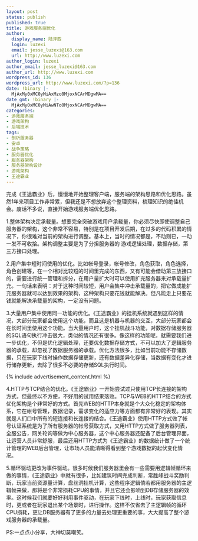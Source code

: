 ```yaml
---
layout: post
status: publish
published: true
title: 游戏服务端优化
author:
  display_name: 陆泽西
  login: luzexi
  email: jesse_luzexi@163.com
  url: http://www.luzexi.com
author_login: luzexi
author_email: jesse_luzexi@163.com
author_url: http://www.luzexi.com
wordpress_id: 136
wordpress_url: http://www.luzexi.com/?p=136
date: !binary |-
  MjAxMy0xMC0yMiAxMzo0MjoxNCArMDgwMA==
date_gmt: !binary |-
  MjAxMy0xMC0yMiAwNTo0MjoxNCArMDgwMA==
categories:
- 游戏服务端
- 游戏架构
- 后端技术
tags:
- 剖析服务器
- 安卓
- 战争策略
- 服务器优化
- 服务器架构
- 服务器架构设计
- 游戏架构
- 王途霸业
---
```

完成《王途霸业》后，慢慢地开始整理客户端，服务端的架构思路和优化思路。虽然1年来项目工作非常累，但我还是不想放弃这个整理资料，梳理知识的绝佳机会。废话不多说，直接开始游戏服务端优化思路。

1.整体架构决定承载量。想要完全突破游戏用户承载量，你必须尽快即使调整自己服务器的架构，这个非常不容易，特别是在项目开发后期，在过多的代码积累的情况下，你很难对当前的架构进行调整。基本上，当时的情况都是，不动则已，一动一发不可收拾。架构调整主要是为了分担服务器的 游戏逻辑处理，数据存储，第三方接口处理。


2.用户集中短时间使用的优化。比如帐号登录，帐号修改，角色获取，角色选择，角色创建等，在一个相对比较短的时间里完成的东西，又有可能会借助第三放接口的，需要进行统一管理和拆分，在用户量扩大时可以使用扩充服务器来对承载量扩充。一句话来表明：对于这种时间较短，用户会集中冲击承载量的，把它做成能扩充服务器就可以达到效果的架构，这种架构只要花钱就能解决。但凡能走上只要花钱就能解决承载量的架构，一定没有问题。


3.大量用户集中使用同一功能的优化。《王途霸业》的挂机系统就遇到这样的情况，大部分玩家都会使用这个功能，而且这是机器与机器的交互，大部分玩家都会在长时间里使用这个功能。当大量用户时，这个挂机战斗功能，对数据存储服务器的SQL语句执行冲击很大，类似的情况还有很多。像这样的功能呢，就需要我们进一步优化，不但是优化逻辑处理，还要优化数据存储方式，不可以加大了逻辑服务器的承载，却忽视了数据服务器的承载。优化方法很多，比如当前功能不存储数据，只在玩家下线时操作数据存储更新，还有数据差异化存储，当数据有变化才进行储存更新，去除了很多不必要的存储SQL执行时间。

{% include advertisement_content.html %}

4.HTTP与TCP结合的优化。《王途霸业》一开始尝试过只使用TCP长连接的架构方式，但最终以不方便，不好用的试用结果落败。TCP与WEB的HTTP结合的方式优化架构是个非常好的方式。首先WEB的HTTP本身就是个大众化稳定的架构体系，它在帐号管理，数据记录，需求变化的适应力等方面都有非常好的表现。其实就是人们口中所有的短连接和长连接的结合。《王途霸业》使用HTTP方式做了帐号认证系统是为了所有服务器的帐号获取方式，又用HTTP方式做了服务器列表，全服公告，网关轮询等做为中心服务器，这个中心服务器还配备了后台管理界面，让运营人员非常舒服，最后还用HTTP方式为《王途霸业》的数据统计做了一个统计管理的WEB后台管理，让市场人员能清晰得看到整个游戏数据的起伏变化情况。


5.循环驱动更改为事件驱动。很多时候我们服务器里会有一些需要用逻辑帧循环来做的事情，《王途霸业》中就有很多，比如建筑时间完成判断，常胜峰战斗奖励判断，玩家当前资源量计算，盘丝洞挂机计算，这些程序逻辑倘若都用服务器的主逻辑帧来做，那将是个非常损耗CPU的事情，并且它还会影响到DB存储服务器的效率。这时候我们就要好好利用事件驱动，在玩家下线时，上线时，玩家获取信息时，更或者在玩家退出某个场景时，进行操作。这样不仅省去了主逻辑帧的循环CPU损耗，更让DB服务器有了更多的力量去处理更重要的事，大大提高了整个游戏服务器的承载量。


PS:一点点小分享，大神切莫嘲笑。

